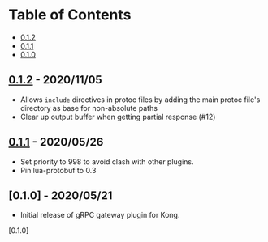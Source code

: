 # Table of Contents

- [0.1.2](#012---20201105)
- [0.1.1](#011---20200526)
- [0.1.0](#010---20200521)

##  [0.1.2] - 2020/11/05

- Allows `include` directives in protoc files by adding the
main protoc file's directory as base for non-absolute paths
- Clear up output buffer when getting partial response (#12)

##  [0.1.1] - 2020/05/26

- Set priority to 998 to avoid clash with other plugins.
- Pin lua-protobuf to 0.3

##  [0.1.0] - 2020/05/21

- Initial release of gRPC gateway plugin for Kong.

[0.1.2]: https://github.com/Kong/kong-plugin-grpc-gateway/compare/0.1.1...0.1.2
[0.1.1]: https://github.com/Kong/kong-plugin-grpc-gateway/compare/0.1.0...0.1.1
[0.1.0]
